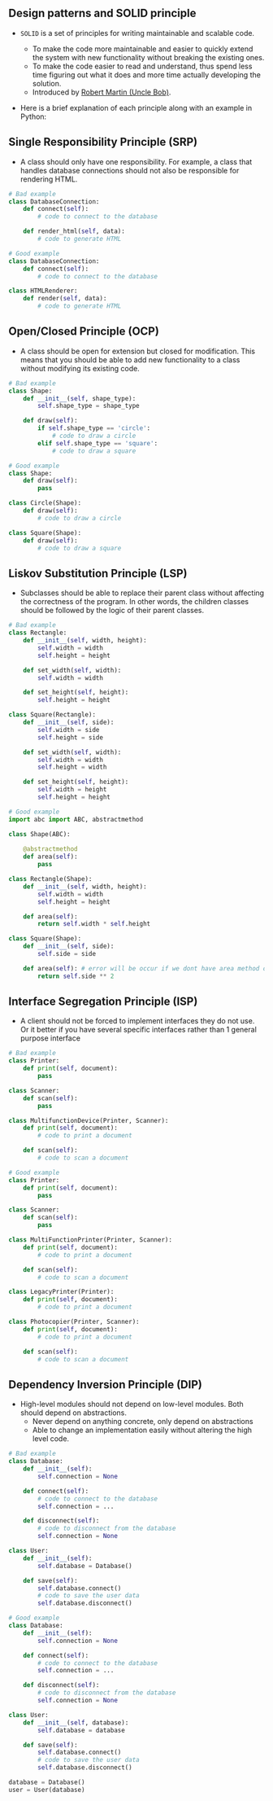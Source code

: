 ## Design patterns and SOLID principle

- `SOLID` is a set of principles for writing maintainable and scalable code.
  - To make the code more maintainable and easier to quickly extend the system with new functionality without breaking the existing ones.
  - To make the code easier to read and understand, thus spend less time figuring out what it does and more time actually developing the solution.
  - Introduced by [Robert Martin (Uncle Bob)](https://en.wikipedia.org/wiki/Robert_C._Martin).

- Here is a brief explanation of each principle along with an example in Python:

## **Single Responsibility Principle (SRP)**

- A class should only have one responsibility. For example, a class that handles database connections should not also be responsible for rendering HTML.

```python
# Bad example
class DatabaseConnection:
    def connect(self):
        # code to connect to the database

    def render_html(self, data):
        # code to generate HTML

# Good example
class DatabaseConnection:
    def connect(self):
        # code to connect to the database

class HTMLRenderer:
    def render(self, data):
        # code to generate HTML

```

## **Open/Closed Principle (OCP)**

- A class should be open for extension but closed for modification. This means that you should be able to add new functionality to a class without modifying its existing code.

```python
# Bad example
class Shape:
    def __init__(self, shape_type):
        self.shape_type = shape_type

    def draw(self):
        if self.shape_type == 'circle':
            # code to draw a circle
        elif self.shape_type == 'square':
            # code to draw a square

# Good example
class Shape:
    def draw(self):
        pass

class Circle(Shape):
    def draw(self):
        # code to draw a circle

class Square(Shape):
    def draw(self):
        # code to draw a square

```

## **Liskov Substitution Principle (LSP)**

- Subclasses should be able to replace their parent class without affecting the correctness of the program. In other words, the children classes should be followed by the logic of their parent classes.

```python
# Bad example
class Rectangle:
    def __init__(self, width, height):
        self.width = width
        self.height = height

    def set_width(self, width):
        self.width = width

    def set_height(self, height):
        self.height = height

class Square(Rectangle):
    def __init__(self, side):
        self.width = side
        self.height = side

    def set_width(self, width):
        self.width = width
        self.height = width

    def set_height(self, height):
        self.width = height
        self.height = height

# Good example
import abc import ABC, abstractmethod

class Shape(ABC):
    
    @abstractmethod
    def area(self):
        pass

class Rectangle(Shape):
    def __init__(self, width, height):
        self.width = width
        self.height = height

    def area(self):
        return self.width * self.height

class Square(Shape):
    def __init__(self, side):
        self.side = side

    def area(self): # error will be occur if we dont have area method or different name like cal_area()
        return self.side ** 2

```

## **Interface Segregation Principle (ISP)**

- A client should not be forced to implement interfaces they do not use. Or it better if you have several specific interfaces rather than 1 general purpose interface

```python
# Bad example
class Printer:
    def print(self, document):
        pass

class Scanner:
    def scan(self):
        pass

class MultifunctionDevice(Printer, Scanner):
    def print(self, document):
        # code to print a document

    def scan(self):
        # code to scan a document

# Good example
class Printer:
    def print(self, document):
        pass

class Scanner:
    def scan(self):
        pass

class MultiFunctionPrinter(Printer, Scanner):
    def print(self, document):
        # code to print a document

    def scan(self):
        # code to scan a document

class LegacyPrinter(Printer):
    def print(self, document):
        # code to print a document

class Photocopier(Printer, Scanner):
    def print(self, document):
        # code to print a document

    def scan(self):
        # code to scan a document

```

## **Dependency Inversion Principle (DIP)**

- High-level modules should not depend on low-level modules. Both should depend on abstractions.
  - Never depend on anything concrete, only depend on abstractions
  - Able to change an implementation easily without altering the high level code.

```python
# Bad example
class Database:
    def __init__(self):
        self.connection = None

    def connect(self):
        # code to connect to the database
        self.connection = ...

    def disconnect(self):
        # code to disconnect from the database
        self.connection = None

class User:
    def __init__(self):
        self.database = Database()

    def save(self):
        self.database.connect()
        # code to save the user data
        self.database.disconnect()

# Good example
class Database:
    def __init__(self):
        self.connection = None

    def connect(self):
        # code to connect to the database
        self.connection = ...

    def disconnect(self):
        # code to disconnect from the database
        self.connection = None

class User:
    def __init__(self, database):
        self.database = database

    def save(self):
        self.database.connect()
        # code to save the user data
        self.database.disconnect()

database = Database()
user = User(database)
```
